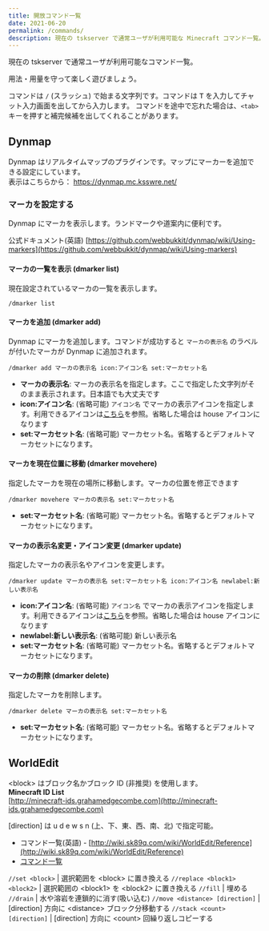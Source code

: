 ```yaml
---
title: 開放コマンド一覧
date: 2021-06-20
permalink: /commands/
description: 現在の tskserver で通常ユーザが利用可能な Minecraft コマンド一覧。用法・用量を守って楽しく遊びましょう。コマンドを途中で忘れた場合は、Tab キーを押すと補完候補を出してくれることがあります。
---
```


現在の tskserver で通常ユーザが利用可能なコマンド一覧。

用法・用量を守って楽しく遊びましょう。

コマンドは `/` (スラッシュ) で始まる文字列です。コマンドは <kbd>T</kbd> を入力してチャット入力画面を出してから入力します。
コマンドを途中で忘れた場合は、`<tab>`キーを押すと補完候補を出してくれることがあります。



## Dynmap
Dynmap はリアルタイムマップのプラグインです。マップにマーカーを追加できる設定にしています。  
表示はこちらから： <https://dynmap.mc.ksswre.net/>

### マーカを設定する
Dynmap にマーカを表示します。ランドマークや道案内に便利です。

公式ドキュメント(英語) [https://github.com/webbukkit/dynmap/wiki/Using-markers](https://github.com/webbukkit/dynmap/wiki/Using-markers)

#### マーカの一覧を表示 (dmarker list)
現在設定されているマーカの一覧を表示します。
```
/dmarker list
```

#### マーカを追加 (dmarker add)
Dynmap にマーカを追加します。コマンドが成功すると `マーカの表示名` のラベルが付いたマーカが Dynmap に追加されます。
```
/dmarker add マーカの表示名 icon:アイコン名 set:マーカセット名
```

- **マーカの表示名**: マーカの表示名を指定します。ここで指定した文字列がそのまま表示されます。日本語でも大丈夫です
- **icon:アイコン名**: (省略可能) `アイコン名` でマーカの表示アイコンを指定します。利用できるアイコンは[こちら](/img/dynmap-markers.png)を参照。省略した場合は house アイコンになります
- **set:マーカセット名**: (省略可能) マーカセット名。省略するとデフォルトマーカセットになります。

#### マーカを現在位置に移動 (dmarker movehere)
指定したマーカを現在の場所に移動します。マーカの位置を修正できます
```
/dmarker movehere マーカの表示名 set:マーカセット名
```

- **set:マーカセット名**: (省略可能) マーカセット名。省略するとデフォルトマーカセットになります。

#### マーカの表示名変更・アイコン変更 (dmarker update)
指定したマーカの表示名やアイコンを変更します。

```
/dmarker update マーカの表示名 set:マーカセット名 icon:アイコン名 newlabel:新しい表示名
```

- **icon:アイコン名**: (省略可能) `アイコン名` でマーカの表示アイコンを指定します。利用できるアイコンは[こちら](/img/dynmap-markers.png)を参照。省略した場合は house アイコンになります
- **newlabel:新しい表示名**: (省略可能) 新しい表示名
- **set:マーカセット名**: (省略可能) マーカセット名。省略するとデフォルトマーカセットになります。

#### マーカの削除 (dmarker delete)
指定したマーカを削除します。

```
/dmarker delete マーカの表示名 set:マーカセット名
```

- **set:マーカセット名**: (省略可能) マーカセット名。省略するとデフォルトマーカセットになります。

## WorldEdit

&lt;block&gt; はブロック名かブロック ID (非推奨) を使用します。<br />
**Minecraft ID List**<br />
[http://minecraft-ids.grahamedgecombe.com](http://minecraft-ids.grahamedgecombe.com)

[direction] は u d e w s n (上、下、東、西、南、北) で指定可能。

* コマンド一覧(英語) - [http://wiki.sk89q.com/wiki/WorldEdit/Reference](http://wiki.sk89q.com/wiki/WorldEdit/Reference)
* [コマンド一覧](http://lilly-wizard.tumblr.com/post/8467284834/worldedit-%E3%82%B3%E3%83%9E%E3%83%B3%E3%83%89%E4%B8%80%E8%A6%A7%E6%97%A5%E6%9C%AC%E8%AA%9E%E7%89%88-ver2)

`//set <block>` | 選択範囲を &lt;block&gt; に置き換える
`//replace <block1> <block2>` | 選択範囲の &lt;block1&gt; を &lt;block2&gt; に置き換える
`//fill` | 埋める
`//drain` | 水や溶岩を連鎖的に消す(吸い込む)
`//move <distance> [direction]` | [direction] 方向に &lt;distance&gt; ブロック分移動する
`//stack <count> [direction]` | [direction] 方向に &lt;count&gt; 回繰り返しコピーする

